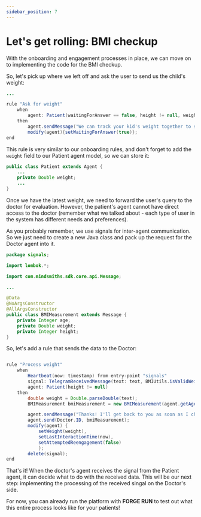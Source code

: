 ```yaml
---
sidebar_position: 7
---
```


# Let's get rolling: BMI checkup

With the onboarding and engagement processes in place, we can move on to implementing the code for the BMI checkup.

So, let's pick up where we left off and ask the user to send us the child's weight:

```java title="rules/patient/Patient.drl"
...

rule "Ask for weight"
    when
        agent: Patient(waitingForAnswer == false, height != null, weight == null)
    then
        agent.sendMessage("We can track your kid's weight together to see if there are any issues. Send me your kid's weight.");
        modify(agent){setWaitingForAnswer(true)};
end
```

This rule is very similar to our onboarding rules, and don't forget to add the `weight` field to our Patient agent model, so we can store it:

```java title="java/agents/Patient.java"
public class Patient extends Agent {
    ...
    private Double weight;
    ...
}
```

Once we have the latest weight, we need to forward the user's query to the doctor for evaluation.
However, the patient's agent cannot have direct access to the doctor (remember what we talked about - each type of user in the system has different needs and preferences).

As you probably remember, we use signals for inter-agent communication. So we just need to create a new Java class and pack up the request for the Doctor agent into it.

```java title="java/signals/BMIMeasurement.java"
package signals;

import lombok.*;

import com.mindsmiths.sdk.core.api.Message;

...

@Data
@NoArgsConstructor
@AllArgsConstructor
public class BMIMeasurement extends Message {
    private Integer age;
    private Double weight;
    private Integer height;
}
```

So, let's add a rule that sends the data to the Doctor:

```java title="rules/patient/Patient.drl"

rule "Process weight"
    when
        Heartbeat(now: timestamp) from entry-point "signals"
        signal: TelegramReceivedMessage(text: text, BMIUtils.isValidWeight(text)) from entry-point "signals"
        agent: Patient(height != null)
    then
        double weight = Double.parseDouble(text);
        BMIMeasurement bmiMeasurement = new BMIMeasurement(agent.getAge(), weight, agent.getHeight());

        agent.sendMessage("Thanks! I'll get back to you as soon as I check with the doctor.");
        agent.send(Doctor.ID, bmiMeasurement);
        modify(agent) {
            setWeight(weight),
            setLastInteractionTime(now),
            setAttemptedReengagement(false)
            };
        delete(signal);
end
```

That's it! When the doctor's agent receives the signal from the Patient agent, it can decide what to do with the received data. 
This will be our next step: implementing the processing of the received singal on the Doctor's side.  

For now, you can already run the platform with **FORGE RUN** to test out what this entire process looks like for your patients!